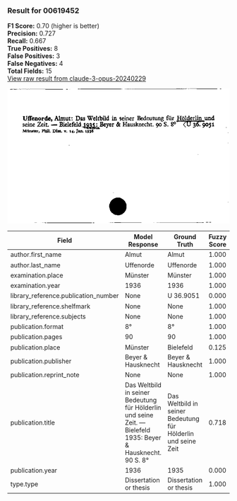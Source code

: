 ### Result for 00619452
**F1 Score:** 0.70 (higher is better)<br>**Precision:** 0.727<br>**Recall:** 0.667<br>**True Positives:** 8<br>**False Positives:** 3<br>**False Negatives:** 4<br>**Total Fields:** 15<br>[View raw result from claude-3-opus-20240229](https://github.com/RISE-UNIBAS/humanities_data_benchmark/blob/main/results/2025-09-02/T0145/request_T0145_00619452.json)

<img src="https://github.com/RISE-UNIBAS/humanities_data_benchmark/blob/main/benchmarks/zettelkatalog/images/00619452.jpg?raw=true" alt="00619452" width="600px">

| Field | Model Response | Ground Truth | Fuzzy Score | Match |
|-------|----------------|--------------|-------------|-------|
| author.first_name | Almut | Almut | 1.000 | ✅ |
| author.last_name | Uffenorde | Uffenorde | 1.000 | ✅ |
| examination.place | Münster | Münster | 1.000 | ✅ |
| examination.year | 1936 | 1936 | 1.000 | ✅ |
| library_reference.publication_number | None | U 36.9051 | 0.000 | ❌ |
| library_reference.shelfmark | None | None | 1.000 | ✅ |
| library_reference.subjects | None | None | 1.000 | ✅ |
| publication.format | 8° | 8° | 1.000 | ✅ |
| publication.pages | 90 | 90 | 1.000 | ✅ |
| publication.place | Münster | Bielefeld | 0.125 | ❌ |
| publication.publisher | Beyer & Hausknecht | Beyer & Hausknecht | 1.000 | ✅ |
| publication.reprint_note | None | None | 1.000 | ✅ |
| publication.title | Das Weltbild in seiner Bedeutung für Hölderlin und seine Zeit. — Bielefeld 1935: Beyer & Hausknecht. 90 S. 8° | Das Weltbild in seiner Bedeutung für Hölderlin und seine Zeit | 0.718 | ❌ |
| publication.year | 1936 | 1935 | 0.000 | ❌ |
| type.type | Dissertation or thesis | Dissertation or thesis | 1.000 | ✅ |
